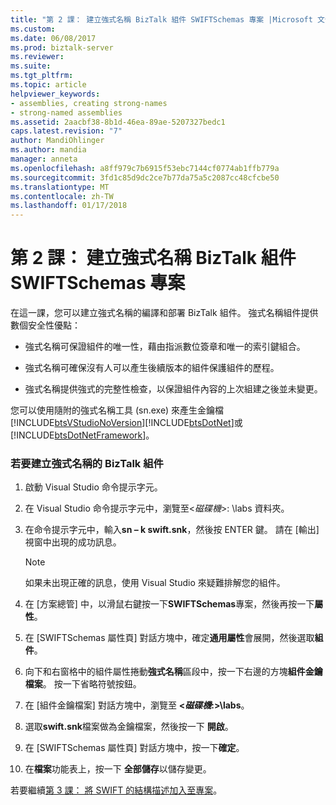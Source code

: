 ```yaml
---
title: "第 2 課： 建立強式名稱 BizTalk 組件 SWIFTSchemas 專案 |Microsoft 文件"
ms.custom: 
ms.date: 06/08/2017
ms.prod: biztalk-server
ms.reviewer: 
ms.suite: 
ms.tgt_pltfrm: 
ms.topic: article
helpviewer_keywords:
- assemblies, creating strong-names
- strong-named assemblies
ms.assetid: 2aacbf38-8b1d-46ea-89ae-5207327bedc1
caps.latest.revision: "7"
author: MandiOhlinger
ms.author: mandia
manager: anneta
ms.openlocfilehash: a8ff979c7b6915f53ebc7144cf0774ab1ffb779a
ms.sourcegitcommit: 3fd1c85d9dc2ce7b77da75a5c2087cc48cfcbe50
ms.translationtype: MT
ms.contentlocale: zh-TW
ms.lasthandoff: 01/17/2018
---
```

# <a name="lesson-2-creating-a-strong-named-biztalk-assembly-for-the-swiftschemas-project"></a>第 2 課： 建立強式名稱 BizTalk 組件 SWIFTSchemas 專案
在這一課，您可以建立強式名稱的編譯和部署 BizTalk 組件。 強式名稱組件提供數個安全性優點：  
  
-   強式名稱可保證組件的唯一性，藉由指派數位簽章和唯一的索引鍵組合。  
  
-   強式名稱可確保沒有人可以產生後續版本的組件保護組件的歷程。  
  
-   強式名稱提供強式的完整性檢查，以保證組件內容的上次組建之後並未變更。  
  
 您可以使用隨附的強式名稱工具 (sn.exe) 來產生金鑰檔[!INCLUDE[btsVStudioNoVersion](../../includes/btsvstudionoversion-md.md)][!INCLUDE[btsDotNet](../../includes/btsdotnet-md.md)]或[!INCLUDE[btsDotNetFramework](../../includes/btsdotnetframework-md.md)]。  
  
### <a name="to-create-a-strong-named-biztalk-assembly"></a>若要建立強式名稱的 BizTalk 組件  
  
1.  啟動 Visual Studio 命令提示字元。  
  
2.  在 Visual Studio 命令提示字元中，瀏覽至\<*磁碟機*\>: \labs 資料夾。  
  
3.  在命令提示字元中，輸入**sn – k swift.snk**，然後按 ENTER 鍵。 請在 [輸出] 視窗中出現的成功訊息。  
  
    > [!NOTE]
    >  如果未出現正確的訊息，使用 Visual Studio 來疑難排解您的組件。  
  
4.  在 [方案總管] 中，以滑鼠右鍵按一下**SWIFTSchemas**專案，然後再按一下**屬性**。  
  
5.  在 [SWIFTSchemas 屬性頁] 對話方塊中，確定**通用屬性**會展開，然後選取**組件**。  
  
6.  向下和右窗格中的組件屬性捲動**強式名稱**區段中，按一下右邊的方塊**組件金鑰檔案**。 按一下省略符號按鈕。  
  
7.  在 [組件金鑰檔案] 對話方塊中，瀏覽至 **\<*磁碟機*:\>\labs**。  
  
8.  選取**swift.snk**檔案做為金鑰檔案，然後按一下 **開啟**。  
  
9. 在 [SWIFTSchemas 屬性頁] 對話方塊中，按一下**確定**。  
  
10. 在**檔案**功能表上，按一下 **全部儲存**以儲存變更。  
  
 若要繼續[第 3 課： 將 SWIFT 的結構描述加入至專案](../../adapters-and-accelerators/accelerator-swift/lesson-3-adding-swift-schemas-to-a-project.md)。